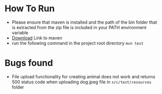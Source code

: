 # How To Run
- Please ensure that maven is installed and the path of the bin folder that is extracted from the zip file is included in your PATH environment variable
- [Download](https://maven.apache.org/download.cgi) Link to maven
- run the following command in the project root directory `mvn test`

# Bugs found
- File upload functionality for creating animal does not work and returns 500 status code when uploading dog.jpeg file in `src/test/resources` folder

